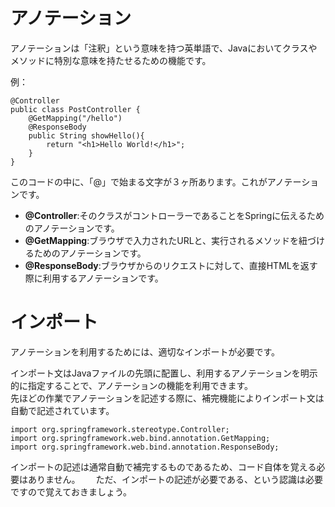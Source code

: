 # アノテーション
アノテーションは「注釈」という意味を持つ英単語で、Javaにおいてクラスやメソッドに特別な意味を持たせるための機能です。

例：
```
@Controller
public class PostController {
    @GetMapping("/hello")
    @ResponseBody
    public String showHello(){
        return "<h1>Hello World!</h1>";
    }
}
```
このコードの中に、「@」で始まる文字が３ヶ所あります。これがアノテーションです。

- **@Controller**:そのクラスがコントローラーであることをSpringに伝えるためのアノテーションです。
- **@GetMapping**:ブラウザで入力されたURLと、実行されるメソッドを紐づけるためのアノテーションです。
- **@ResponseBody**:ブラウザからのリクエストに対して、直接HTMLを返す際に利用するアノテーションです。

# インポート
アノテーションを利用するためには、適切なインポートが必要です。  

インポート文はJavaファイルの先頭に配置し、利用するアノテーションを明示的に指定することで、アノテーションの機能を利用できます。  
先ほどの作業でアノテーションを記述する際に、補完機能によりインポート文は自動で記述されています。
```
import org.springframework.stereotype.Controller;
import org.springframework.web.bind.annotation.GetMapping;
import org.springframework.web.bind.annotation.ResponseBody;
```
インポートの記述は通常自動で補完するものであるため、コード自体を覚える必要はありません。　　
ただ、インポートの記述が必要である、という認識は必要ですので覚えておきましょう。
